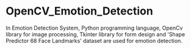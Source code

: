 # OpenCV_Emotion_Detection

In Emotion Detection System, Python programming language, OpenCv library for image processing, Tkinter library for form design and 'Shape Predictor 68 Face Landmarks' dataset are used for emotion detection.
